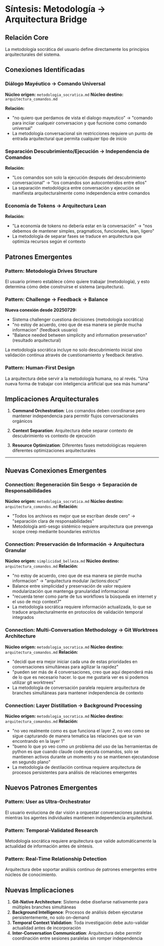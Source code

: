 # Síntesis: Metodología → Arquitectura Bridge

## Relación Core
La metodología socrática del usuario define directamente los principios arquitecturales del sistema.

## Conexiones Identificadas

### Diálogo Mayéutico → Comando Universal
**Núcleo origen:** `metodologia_socratica.md`
**Núcleo destino:** `arquitectura_comandos.md`

**Relación:** 
- "no quiero que perdamos de vista el dialogo mayeutico" → "comando para inciiar cualqueir conversacion y que fucnione como comando universal"
- La metodología conversacional sin restricciones requiere un punto de entrada arquitectural que permita cualquier tipo de inicio

### Separación Descubrimiento/Ejecución → Independencia de Comandos
**Relación:**
- "Los comandos son solo la ejecución después del descubrimiento conversacional" → "los comandos son autocontenidos entre ellos"
- La separación metodológica entre conversación y ejecución se manifiesta arquitecturalmente como independencia entre comandos

### Economía de Tokens → Arquitectura Lean
**Relación:**
- "La economía de tokens no debería estar en la conversación" → "nos debemos de mantener simples, pragmaticos, funcionales, lean, ligero"
- La metodología de separar fases se traduce en arquitectura que optimiza recursos según el contexto

## Patrones Emergentes

### Pattern: Metodología Drives Structure
El usuario primero establece cómo quiere trabajar (metodología), y esto determina cómo debe construirse el sistema (arquitectura).

### Pattern: Challenge → Feedback → Balance
**Nueva conexión desde 20250729:**
- Sistema challenger cuestiona decisiones (metodología socrática)
- "no estoy de acuerdo, creo que de esa manera se pierde mucha informacion" (feedback usuario)
- "Balance needed between simplicity and information preservation" (resultado arquitectural)

La metodología socrática incluye no solo descubrimiento inicial sino validación continua através de cuestionamiento y feedback iterativo.

### Pattern: Human-First Design
La arquitectura debe servir a la metodología humana, no al revés. "Una nueva forma de trabajar con inteligencia artificial que sea más humana"

## Implicaciones Arquitecturales

1. **Command Orchestration**: Los comandos deben coordinarse pero mantener independencia para permitir flujos conversacionales orgánicos

2. **Context Separation**: Arquitectura debe separar contexto de descubrimiento vs contexto de ejecución

3. **Resource Optimization**: Diferentes fases metodológicas requieren diferentes optimizaciones arquitecturales

---

## Nuevas Conexiones Emergentes

### Connection: Regeneración Sin Sesgo → Separación de Responsabilidades  
**Núcleo origen:** `metodologia_socratica.md`
**Núcleo destino:** `arquitectura_comandos.md`
**Relación:**
- "Todos los archivos es mejor que se escriban desde cero" → "separación clara de responsabilidades"
- Metodología anti-sesgo sistémico requiere arquitectura que prevenga scope creep mediante boundaries estrictos

### Connection: Preservación de Información → Arquitectura Granular
**Núcleo origen:** `simplicidad_belleza.md` 
**Núcleo destino:** `arquitectura_comandos.md`
**Relación:**
- "no estoy de acuerdo, creo que de esa manera se pierde mucha informacion" → "arquitectura modular /actions:docs/"
- Balance entre simplicidad y preservación de valor requiere modularización que mantenga granularidad informacional 
- "recuerda tener como parte de tus workflows la búsqueda en internet y el uso de mcp context7"
- La metodología socrática requiere información actualizada, lo que se traduce arquitecturalmente en protocolos de validación temporal integrados

### Connection: Multi-Conversation Methodology → Git Worktrees Architecture  
**Núcleo origen:** `metodologia_socratica.md`
**Núcleo destino:** `arquitectura_comandos.md`
**Relación:**
- "decidí que era mejor iniciar cada una de estas prioridades en conversaciones simultáneas para agilizar la rapidez"
- "pueden ser más de 4 conversaciones, creo que aquí dependerá más de lo que es necesario hacer. lo que me gustaría ver es si podemos utilizar git worktrees"
- La metodología de conversación paralela requiere arquitectura de branches simultáneas para mantener independencia de contexto

### Connection: Layer Distillation → Background Processing
**Núcleo origen:** `metodologia_socratica.md` 
**Núcleo destino:** `arquitectura_comandos.md`
**Relación:**
- "no veo realmente como es que funciona el layer 2, no veo como se sigue capturando de manera tematica las relaciones que se van encontrando en la layer 1"
- "bueno lo que yo veo como un problema del uso de las herramientas de python es que cuando claude code ejecuta comandos, solo se mantienen activos durante un momento y no se mantienen ejecutandose en segundo plano"
- La metodología de destilación continua requiere arquitectura de procesos persistentes para análisis de relaciones emergentes

## Nuevos Patrones Emergentes

### Pattern: User as Ultra-Orchestrator
El usuario evoluciona de dar visión a orquestar conversaciones paralelas mientras los agentes individuales mantienen independencia arquitectural.

### Pattern: Temporal-Validated Research
Metodología socrática requiere arquitectura que valide automáticamente la actualidad de información antes de síntesis.

### Pattern: Real-Time Relationship Detection
Arquitectura debe soportar análisis continuo de patrones emergentes entre núcleos de conocimiento.

## Nuevas Implicaciones

1. **Git-Native Architecture**: Sistema debe diseñarse nativamente para múltiples branches simultáneas
2. **Background Intelligence**: Procesos de análisis deben ejecutarse persistentemente, no solo on-demand  
3. **Temporal Context Validation**: Toda investigación debe auto-validar actualidad antes de incorporación
4. **Inter-Conversation Communication**: Arquitectura debe permitir coordinación entre sesiones paralelas sin romper independencia